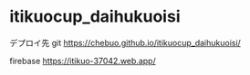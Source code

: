 # itikuocup_daihukuoisi

デプロイ先
git
https://chebuo.github.io/itikuocup_daihukuoisi/

firebase
https://itikuo-37042.web.app/